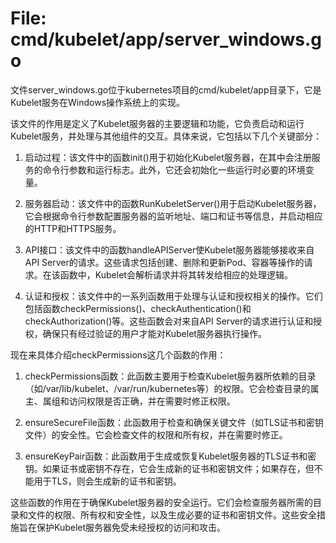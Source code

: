 # File: cmd/kubelet/app/server_windows.go

文件server_windows.go位于kubernetes项目的cmd/kubelet/app目录下，它是Kubelet服务在Windows操作系统上的实现。

该文件的作用是定义了Kubelet服务器的主要逻辑和功能，它负责启动和运行Kubelet服务，并处理与其他组件的交互。具体来说，它包括以下几个关键部分：

1. 启动过程：该文件中的函数init()用于初始化Kubelet服务器，在其中会注册服务的命令行参数和运行标志。此外，它还会初始化一些运行时必要的环境变量。

2. 服务器启动：该文件中的函数RunKubeletServer()用于启动Kubelet服务器，它会根据命令行参数配置服务器的监听地址、端口和证书等信息，并启动相应的HTTP和HTTPS服务。

3. API接口：该文件中的函数handleAPIServer使Kubelet服务器能够接收来自API Server的请求。这些请求包括创建、删除和更新Pod、容器等操作的请求。在该函数中，Kubelet会解析请求并将其转发给相应的处理逻辑。

4. 认证和授权：该文件中的一系列函数用于处理与认证和授权相关的操作。它们包括函数checkPermissions()、checkAuthentication()和checkAuthorization()等。这些函数会对来自API Server的请求进行认证和授权，确保只有经过验证的用户才能对Kubelet服务器执行操作。

现在来具体介绍checkPermissions这几个函数的作用：

1. checkPermissions函数：此函数主要用于检查Kubelet服务器所依赖的目录（如/var/lib/kubelet、/var/run/kubernetes等）的权限。它会检查目录的属主、属组和访问权限是否正确，并在需要时修正权限。

2. ensureSecureFile函数：此函数用于检查和确保关键文件（如TLS证书和密钥文件）的安全性。它会检查文件的权限和所有权，并在需要时修正。

3. ensureKeyPair函数：此函数用于生成或恢复Kubelet服务器的TLS证书和密钥。如果证书或密钥不存在，它会生成新的证书和密钥文件；如果存在，但不能用于TLS，则会生成新的证书和密钥。

这些函数的作用在于确保Kubelet服务器的安全运行。它们会检查服务器所需的目录和文件的权限、所有权和安全性，以及生成必要的证书和密钥文件。这些安全措施旨在保护Kubelet服务器免受未经授权的访问和攻击。

